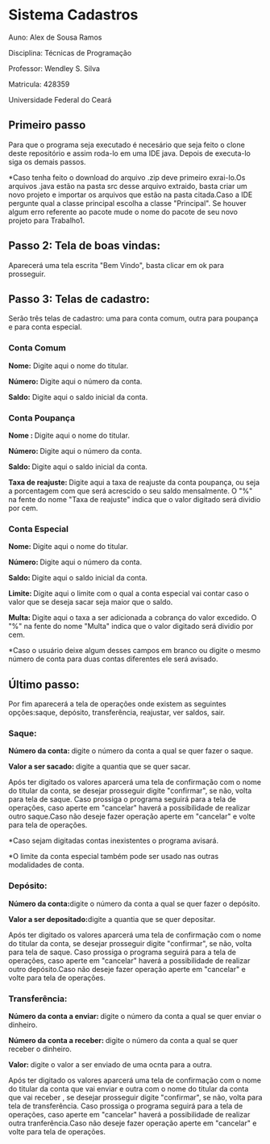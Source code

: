 
<h1>Sistema Cadastros</h1>
<p>Auno: Alex de Sousa Ramos</p>
<p>Disciplina: Técnicas de Programação</p>
<p>Professor: Wendley S. Silva</p>
<p>Matricula: 428359</p>
<p>Universidade Federal do Ceará</p>
<h2>Primeiro passo</h2>
<p>Para que o programa seja executado é necesário que seja feito o clone deste repositório e assim roda-lo em uma IDE java. Depois de executa-lo siga os demais passos.</p>
<p>*Caso tenha feito o download do arquivo .zip deve  primeiro exrai-lo.Os arquivos .java estão na pasta src desse arquivo extraido, basta criar um novo projeto e importar os arquivos que estão na pasta citada.Caso a IDE pergunte qual a classe principal escolha a classe "Principal". Se houver algum erro referente ao pacote mude o nome do pacote de seu novo projeto para Trabalho1.</p>
<h2>Passo 2: Tela de boas vindas:</h2>
<p>Aparecerá uma tela escrita "Bem Vindo", basta clicar em ok para prosseguir.</p>
<h2>Passo 3: Telas de cadastro:</h2>
<p>Serão três telas de cadastro: uma  para conta comum, outra para poupança e para conta especial.</p>
<h3>Conta Comum</h3>
<p><b>Nome:</b> Digite aqui o nome do titular.</p>
<p><b>Número:</b> Digite aqui o número da conta.</p>
<p><b>Saldo:</b> Digite aqui o saldo inicial da conta.</p>
<h3>Conta Poupança</h3>
<p><b>Nome : </b> Digite aqui o nome do titular.</p>
<p><b>Número: </b> Digite aqui o número da conta.</p>
<p><b>Saldo: </b> Digite aqui o saldo inicial da conta.</p>
<p><b>Taxa de reajuste: </b> Digite aqui a taxa de reajuste da conta poupança, ou seja a porcentagem com que será acrescido o seu saldo mensalmente. O "%" na fente do nome "Taxa de reajuste" indica que o valor digitado será dividio por cem.</p>
<h3>Conta Especial</h3>
<p><b>Nome: </b> Digite aqui o nome do titular.</p>
<p><b>Número: </b> Digite aqui o número da conta.</p>
<p><b>Saldo: </b> Digite aqui o saldo inicial da conta.</p>
<p><b>Limite: </b> Digite aqui o limite com o qual a conta especial vai contar caso o valor que se deseja sacar seja maior que o saldo.</p>
<p><b>Multa: </b> Digite aqui o taxa a ser adicionada a cobrança do valor excedido. O "%" na fente do nome "Multa" indica que o valor digitado será dividio por cem.</p>
*Caso o usuário deixe algum desses campos em branco ou digite o mesmo número de conta para duas contas diferentes ele será avisado. 
<h2>Último passo: </h2>
<p>Por fim aparecerá a tela de operações onde existem as seguintes opções:saque, depósito, transferência, reajustar, ver saldos, sair. </p>
<h3>Saque:</h3>
<p><b>Número da conta: </b>digite o número da conta a qual se quer fazer o saque.</p>
<p><b>Valor a ser sacado: </b>digite a quantia que se quer sacar.</p>
<p>Após ter digitado os valores aparcerá uma tela de confirmação com o nome do titular da conta, se desejar prosseguir digite "confirmar", se não, volta para tela de saque. Caso prossiga o programa seguirá para a tela de operações, caso aperte em "cancelar" haverá a possibilidade de realizar outro saque.Caso não deseje fazer operação aperte em "cancelar" e volte para tela de operações.</p>
<p>*Caso sejam digitadas contas inexistentes o programa avisará.</p>
<p>*O limite da conta especial também pode ser usado nas outras modalidades de conta.</p>
<h3>Depósito:</h3>
<p><b>Número da conta:</b>digite o número da conta a qual se quer fazer o depósito.</p>
<p><b>Valor a ser depositado:</b>digite a quantia que se quer depositar.</p>
<p>Após ter digitado os valores aparcerá uma tela de confirmação com o nome do titular da conta, se desejar prosseguir digite "confirmar", se não, volta para tela de saque. Caso prossiga o programa seguirá para a tela de operações, caso aperte em "cancelar" haverá a possibilidade de realizar outro depósito.Caso não deseje fazer operação aperte em "cancelar" e volte para tela de operações.
<h3>Transferência:</h3>
<p><b>Número da conta a enviar: </b>digite o número da conta a qual se quer enviar o dinheiro.</p>
<p><b>Número da conta a receber: </b>digite o número da conta a qual se quer receber o dinheiro.</p>
<p><b>Valor: </b>digite o valor a ser enviado de uma ocnta para a outra.</p>
<p>Após ter digitado os valores aparcerá uma tela de confirmação com o nome do titular da conta que vai enviar e outra com o nome do titular da conta que vai receber , se desejar prosseguir digite "confirmar", se não, volta para tela de transferência. Caso prossiga o programa seguirá para a tela de operações, caso aperte em "cancelar" haverá a possibilidade de realizar outra tranferência.Caso não deseje fazer operação aperte em "cancelar" e volte para tela de operações.
  


  


